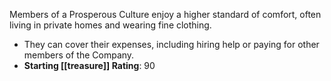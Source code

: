   Members of a Prosperous Culture enjoy a higher standard of comfort, often living in private homes and wearing fine clothing.  
  - They can cover their expenses, including hiring help or paying for other members of the Company.  
  - **Starting [[treasure]] Rating**: 90  